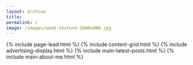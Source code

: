 ```yaml
---
layout: archive
title:
permalink: /
image: /images/wood-texture-1600x800.jpg
---
```

{% include page-lead.html %}
{% include content-grid.html %}
{% include advertising-display.html %}
{% include main-latest-posts.html %}
{% include main-about-me.html %}
